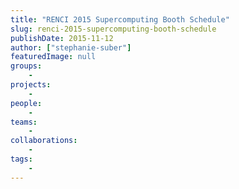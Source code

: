 ```yaml
---
title: "RENCI 2015 Supercomputing Booth Schedule"
slug: renci-2015-supercomputing-booth-schedule
publishDate: 2015-11-12
author: ["stephanie-suber"]
featuredImage: null
groups:
    - 
projects:
    - 
people:
    - 
teams: 
    - 
collaborations:
    - 
tags:
    - 
---
```


